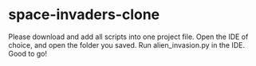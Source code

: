 # space-invaders-clone
Please download and add all scripts into one project file.
Open the IDE of choice, and open the folder you saved.
Run alien_invasion.py in the IDE.
Good to go!
